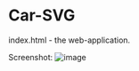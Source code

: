 # Car-SVG

index.html - the web-application.
 
Screenshot:
![image](https://github.com/a21oscgu/Car-SVG/assets/102578829/c4b4df4b-dfc8-41d4-954e-bfac6f65b05e)
